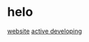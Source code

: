 # helo
[website](https://astyrisk.neocities.org/)
[active developing](https://codeberg.org/astyrisk)
